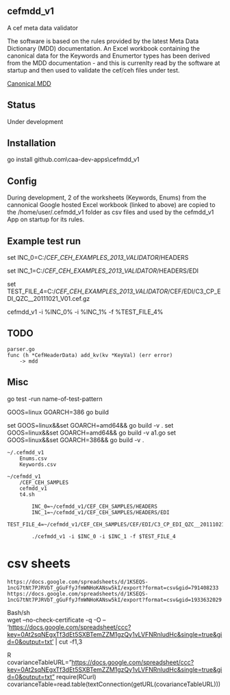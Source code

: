 ## cefmdd_v1
A cef meta data validator


The software is based on the rules provided by the latest Meta Data Dictionary (MDD) documentation.
An Excel workbook containing the canonical data for the Keywords and Enumertor types has been
derived from the MDD documentation - and this is currenlty read by the software at startup 
and then used to validate the cef/ceh files under test.

[Canonical MDD](https://docs.google.com/spreadsheets/d/1KSEQS-1ncG7tNt7PJRVbT_gGuFfyJfmWNHoKANsw5kI/pubhtml "Google Hosted Excel Workbook")


## Status
Under development


## Installation
go install github.com\caa-dev-apps\cefmdd_v1


## Config
During development, 2 of the worksheets (Keywords, Enums) from the cannonical Google hosted Excel workbook (linked to above)
are copied to the /home/user/.cefmdd_v1 folder as csv files and used by the cefmdd_v1 App on startup for its rules.


## Example test run
set INC_0=C:/_CEF_CEH_EXAMPLES_2013_VALIDATOR_/HEADERS

set INC_1=C:/_CEF_CEH_EXAMPLES_2013_VALIDATOR_/HEADERS/EDI

set TEST_FILE_4=C:/_CEF_CEH_EXAMPLES_2013_VALIDATOR_/CEF/EDI/C3_CP_EDI_QZC__20111021_V01.cef.gz


cefmdd_v1 -i %INC_0% -i %INC_1% -f %TEST_FILE_4% 


## TODO
    parser.go 
    func (h *CefHeaderData) add_kv(kv *KeyVal) (err error) 
        -> mdd

## Misc        
go test -run name-of-test-pattern  

GOOS=linux GOARCH=386 go build

set GOOS=linux&&set GOARCH=amd64&& go build -v .
set GOOS=linux&&set GOARCH=amd64&& go build -v a1.go
set GOOS=linux&&set GOARCH=386&& go build -v .



    ~/.cefmdd_v1
        Enums.csv
        Keywords.csv
        
    ~/cefmdd_v1
        /CEF_CEH_SAMPLES
        cefmdd_v1
        t4.sh

            INC_0=~/cefmdd_v1/CEF_CEH_SAMPLES/HEADERS
            INC_1=~/cefmdd_v1/CEF_CEH_SAMPLES/HEADERS/EDI
            TEST_FILE_4=~/cefmdd_v1/CEF_CEH_SAMPLES/CEF/EDI/C3_CP_EDI_QZC__20111021_V01.cef.gz

            ./cefmdd_v1 -i $INC_0 -i $INC_1 -f $TEST_FILE_4

            
# csv sheets            
    https://docs.google.com/spreadsheets/d/1KSEQS-1ncG7tNt7PJRVbT_gGuFfyJfmWNHoKANsw5kI/export?format=csv&gid=791408233
    https://docs.google.com/spreadsheets/d/1KSEQS-1ncG7tNt7PJRVbT_gGuFfyJfmWNHoKANsw5kI/export?format=csv&gid=1933632029


Bash/sh    
    wget –no-check-certificate -q -O – ‘https://docs.google.com/spreadsheet/ccc?key=0At2sqNEgxTf3dEt5SXBTemZZM1gzQy1vLVFNRnludHc&single=true&gid=0&output=txt’ | cut -f1,3

R    
    covarianceTableURL=”https://docs.google.com/spreadsheet/ccc?key=0At2sqNEgxTf3dEt5SXBTemZZM1gzQy1vLVFNRnludHc&single=true&gid=0&output=txt”
    require(RCurl)
    covarianceTable=read.table(textConnection(getURL(covarianceTableURL)))
            
            
            
            
            
            
            
            